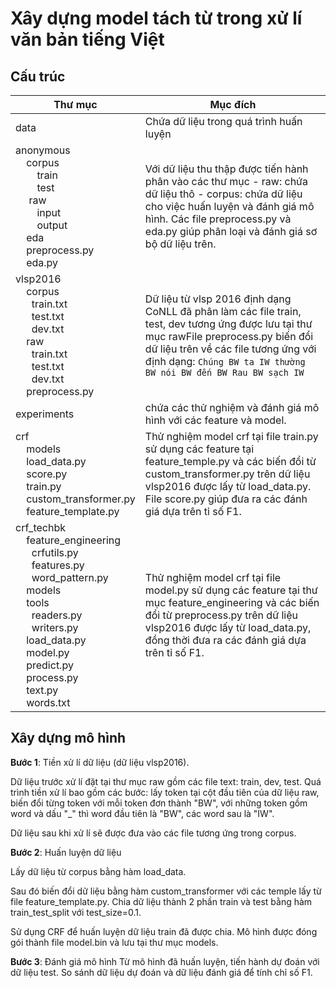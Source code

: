 # Xây dựng model tách từ trong xử lí văn bản tiếng Việt

## Cấu trúc
| Thư mục                                                                                                                                                                                                           | Mục đích                                                                                                                                                                                                                                                  |
|-------------------------------------------------------------------------------------------------------------------------------------------------------------------------------------------------------------------|-----------------------------------------------------------------------------------------------------------------------------------------------------------------------------------------------------------------------------------------------------------|
| data                                                                                                                                                                                                              | Chứa dữ liệu trong quá trình huấn luyện                                                                                                                                                                                                                   |
|  anonymous<br/>&nbsp;&nbsp;&nbsp; corpus<br/>&nbsp;&nbsp;&nbsp;&nbsp;&nbsp;&nbsp;&nbsp; train<br/>&nbsp;&nbsp;&nbsp;&nbsp;&nbsp;&nbsp;&nbsp; test<br/>&nbsp;&nbsp;&nbsp;&nbsp; raw<br/>&nbsp;&nbsp;&nbsp;&nbsp;&nbsp;&nbsp;&nbsp; input<br/>&nbsp;&nbsp;&nbsp;&nbsp;&nbsp;&nbsp;&nbsp; output<br/>&nbsp;&nbsp;&nbsp; eda<br/>&nbsp;&nbsp;&nbsp; preprocess.py<br/>&nbsp;&nbsp;&nbsp; eda.py<br/>                                                                                     | Với dữ liệu thu thập được tiến hành phân vào các thư mục  - raw: chứa dữ liệu thô - corpus: chứa dữ liệu cho việc huấn luyện và đánh giá mô hình. Các file preprocess.py và eda.py giúp phân loại và đánh giá sơ bộ dữ liệu trên.                         |
|  vlsp2016<br/>&nbsp;&nbsp;&nbsp; corpus<br/>&nbsp;&nbsp;&nbsp;&nbsp;&nbsp; train.txt<br/>&nbsp;&nbsp;&nbsp;&nbsp;&nbsp; test.txt<br/>&nbsp;&nbsp;&nbsp;&nbsp;&nbsp; dev.txt<br/>&nbsp;&nbsp;&nbsp; raw<br/>&nbsp;&nbsp;&nbsp;&nbsp;&nbsp; train.txt<br/>&nbsp;&nbsp;&nbsp;&nbsp;&nbsp; test.txt<br/>&nbsp;&nbsp;&nbsp;&nbsp;&nbsp; dev.txt<br/>&nbsp;&nbsp;&nbsp; preprocess.py                                                                              | Dữ liệu từ vlsp 2016 định dạng CoNLL đã phân làm các file train, test, dev tương ứng  được lưu tại thư mục rawFile preprocess.py biến đổi dữ liệu trên về các file tương ứng với định dạng: ``` Chúng BW ta IW thường BW nói BW đến BW Rau BW sạch IW ``` |
| experiments                                                                                                                                                                                                       | chứa các thử nghiệm và đánh giá mô hình với các feature và model.                                                                                                                                                                                         |
| crf<br/>&nbsp;&nbsp;&nbsp; models<br/>&nbsp;&nbsp;&nbsp; load_data.py<br/>&nbsp;&nbsp;&nbsp; score.py<br/>&nbsp;&nbsp;&nbsp; train.py<br/>&nbsp;&nbsp;&nbsp;&nbsp;custom_transformer.py<br/>&nbsp;&nbsp;&nbsp;&nbsp;feature_template.py                                                                                                          | Thử nghiệm model crf tại file train.py sử dụng các feature tại feature_temple.py và các biến đổi từ custom_transformer.py trên dữ liệu vlsp2016 được lấy từ load_data.py. File score.py giúp đưa ra các đánh giá dựa trên tỉ số F1.                       |
| crf_techbk<br/>&nbsp;&nbsp;&nbsp; feature_engineering<br/>&nbsp;&nbsp;&nbsp;&nbsp;&nbsp; crfutils.py<br/>&nbsp;&nbsp;&nbsp;&nbsp;&nbsp; features.py<br/>&nbsp;&nbsp;&nbsp;&nbsp;&nbsp; word_pattern.py<br/>&nbsp;&nbsp;&nbsp; models<br/>&nbsp;&nbsp;&nbsp; tools<br/>&nbsp;&nbsp;&nbsp;&nbsp;&nbsp; readers.py<br/>&nbsp;&nbsp;&nbsp;&nbsp;&nbsp; writers.py<br/>&nbsp;&nbsp;&nbsp; load_data.py<br/>&nbsp;&nbsp;&nbsp; model.py<br/>&nbsp;&nbsp;&nbsp; predict.py<br/>&nbsp;&nbsp;&nbsp; process.py<br/>&nbsp;&nbsp;&nbsp; text.py<br/>&nbsp;&nbsp;&nbsp; words.txt              |Thử nghiệm model crf tại file model.py sử dụng các feature tại thư mục feature_engineering và các biến đổi từ preprocess.py trên dữ liệu vlsp2016 được lấy từ load_data.py, đồng thời đưa ra các đánh giá dựa trên tỉ số F1.

## Xây dựng mô hình

<strong>Bước 1</strong>: Tiền xử lí dữ liệu (dữ liệu vlsp2016). 

Dữ liệu trước xử lí đặt tại thư mục raw gồm các file text: train, dev, test. Quá trình tiền xử lí bao gồm các bước: lấy token tại cột đầu tiên của dữ liệu raw, biến đổi từng token với mỗi token đơn thành "BW", với những token gồm word và dấu "_" thì word đầu tiên là "BW", các word sau là "IW". 

Dữ liệu sau khi xử lí sẽ được đưa vào các file tương ứng trong corpus.

<strong>Bước 2</strong>: Huấn luyện dữ liệu

Lấy dữ liệu từ corpus bằng hàm load_data. 

Sau đó biến đổi dữ liệu bằng hàm custom_transformer với các temple lấy từ file feature_template.py. Chia dữ liệu thành 2 phần train và test bằng hàm train_test_split với test_size=0.1. 

Sử dụng CRF để huấn luyện dữ liệu train đã được chia. Mô hình được đóng gói thành file model.bin và lưu tại thư mục models.

<strong>Bước 3</strong>: Đánh giá mô hình
Từ mô hình đã huấn luyện, tiến hành dự đoán với dữ liệu test. So sánh dữ liệu dự đoán và dữ liệu đánh giá để tính chỉ số F1.

